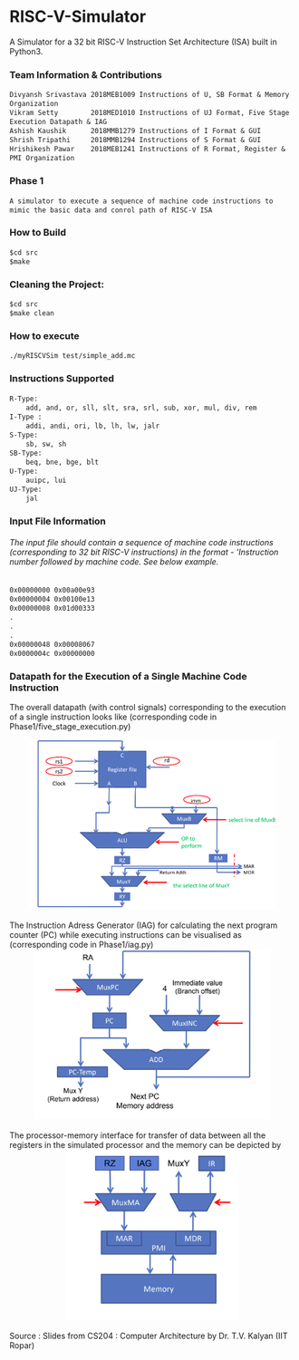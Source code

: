 # RISC-V-Simulator

A Simulator for a 32 bit RISC-V Instruction Set Architecture (ISA) built in Python3.

### Team Information & Contributions
	Divyansh Srivastava	2018MEB1009	Instructions of U, SB Format & Memory Organization
	Vikram Setty		2018MED1010	Instructions of UJ Format, Five Stage Execution Datapath & IAG
	Ashish Kaushik		2018MMB1279	Instructions of I Format & GUI
	Shrish Tripathi		2018MMB1294	Instructions of S Format & GUI
	Hrishikesh Pawar	2018MEB1241	Instructions of R Format, Register & PMI Organization
	
### Phase 1
	A simulator to execute a sequence of machine code instructions to mimic the basic data and conrol path of RISC-V ISA
      
### How to Build
	$cd src
	$make
	
### Cleaning the Project:
	$cd src
	$make clean

### How to execute
	./myRISCVSim test/simple_add.mc
	
### Instructions Supported
	R-Type:
		add, and, or, sll, slt, sra, srl, sub, xor, mul, div, rem
	I-Type :
		addi, andi, ori, lb, lh, lw, jalr
	S-Type:
		sb, sw, sh
	SB-Type:
		beq, bne, bge, blt
	U-Type:
		auipc, lui
	UJ-Type:
		jal

### Input File Information
###### The input file should contain a sequence of machine code instructions (corresponding to 32 bit RISC-V instructions) in the format - 'Instruction number followed by machine code. See below example.
	0x00000000 0x00a00e93
	0x00000004 0x00100e13
	0x00000008 0x01d00333
	.
	.
	.
	0x00000048 0x00008067
	0x0000004c 0x00000000

### Datapath for the Execution of a Single Machine Code Instruction
The overall datapath (with control signals) corresponding to the execution of a single instruction looks like (corresponding code in Phase1/five_stage_execution.py)<br>
<center><img src="img/datapath.png" height="300"></center><br>
The Instruction Adress Generator (IAG) for calculating the next program counter (PC) while executing instructions can be visualised as (corresponding code in Phase1/iag.py)<br>
<center><img src="img/iag.png" height="300"></center><br>
The processor-memory interface for transfer of data between all the registers in the simulated processor and the memory can be depicted by<br>
<center><img src="img/pmi.png" height="300"></center>
<br>
Source : Slides from CS204 : Computer Architecture by Dr. T.V. Kalyan (IIT Ropar)
